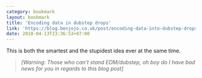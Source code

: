 ```yaml
---
category: bookmark
layout: bookmark
title: 'Encoding data in dubstep drops'
link: 'https://blog.benjojo.co.uk/post/encoding-data-into-dubstep-drops'
date: 2018-04-13T23:36:53+07:00
---
```


This is both the smartest and the stupidest idea ever at the same time.

> _[Warning: Those who can’t stand EDM/dubstep, oh boy do I have bad news for you in regards to this blog post]_
